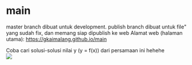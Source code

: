 # main
master branch dibuat untuk development.
publish branch dibuat untuk file" yang sudah fix, dan memang siap dipublish ke web
Alamat web (halaman utama): https://gkaimalang.github.io/main

Coba cari solusi-solusi nilai y (y = f(x)) dari persamaan ini hehehe <br>
<img src="https://render.githubusercontent.com/render/math?math=10\frac{d^2y}{dx^2}-6\frac{dy}{dx} \+ 8y=15">
